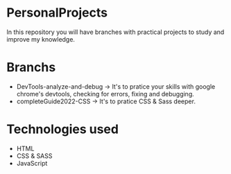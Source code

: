 # PersonalProjects 
In this repository you will have branches with practical projects to study and improve my knowledge.


# Branchs
* DevTools-analyze-and-debug -> It's to pratice your skills with google chrome's devtools, checking for errors, fixing and debugging.
* completeGuide2022-CSS -> It's to pratice CSS & Sass deeper. 

# Technologies used
- HTML
- CSS & SASS
- JavaScript

